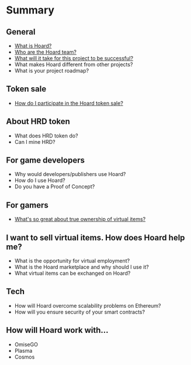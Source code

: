 # Summary

## General

* [What is Hoard?](general/executive-summary.md)
* [Who are the Hoard team?](README.md)
* [What will it take for this project to be successful?](general/what-will-it-take-for-this-project-to-be-successful.md)
* What makes Hoard different from other projects?
* What is your project roadmap?

## Token sale

* [How do I participate in the Hoard token sale?](token-sale/how-do-i-participate-in-the-hoard-token-sale.md)

## About HRD token

* What does HRD token do?
* Can I mine HRD?

## For game developers

* Why would developers/publishers use Hoard?
* How do I use Hoard?
* Do you have a Proof of Concept?

## For gamers

* [What's so great about true ownership of virtual items?](communication/key-stakeholder-messages-and-faqs.md)

## I want to sell virtual items. How does Hoard help me?

* What is the opportunity for virtual employment?
* What is the Hoard marketplace and why should I use it?
* What virtual items can be exchanged on Hoard?

## Tech

* How will Hoard overcome scalability problems on Ethereum?
* How will you ensure security of your smart contracts?

## How will Hoard work with...

* OmiseGO
* Plasma
* Cosmos

